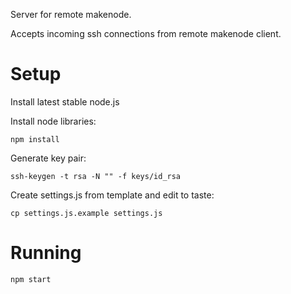 
Server for remote makenode. 

Accepts incoming ssh connections from remote makenode client.

# Setup

Install latest stable node.js

Install node libraries:

```
npm install
```

Generate key pair:

```
ssh-keygen -t rsa -N "" -f keys/id_rsa
```

Create settings.js from template and edit to taste:

```
cp settings.js.example settings.js
```

# Running

```
npm start
```

